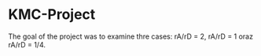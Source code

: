 # KMC-Project
The goal of the project was to examine thre cases:  rA/rD = 2, rA/rD = 1 oraz rA/rD = 1/4. 
